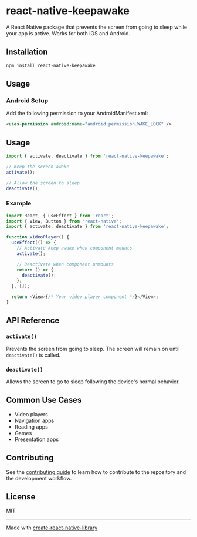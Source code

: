 # react-native-keepawake

A React Native package that prevents the screen from going to sleep while your app is active. Works for both iOS and Android.

## Installation

```sh
npm install react-native-keepawake
```

## Usage

### Android Setup

Add the following permission to your AndroidManifest.xml:

```xml
<uses-permission android:name="android.permission.WAKE_LOCK" />
```

## Usage

```javascript
import { activate, deactivate } from 'react-native-keepawake';

// Keep the screen awake
activate();

// Allow the screen to sleep
deactivate();
```

### Example

```javascript
import React, { useEffect } from 'react';
import { View, Button } from 'react-native';
import { activate, deactivate } from 'react-native-keepawake';

function VideoPlayer() {
  useEffect(() => {
    // Activate keep awake when component mounts
    activate();

    // Deactivate when component unmounts
    return () => {
      deactivate();
    };
  }, []);

  return <View>{/* Your video player component */}</View>;
}
```

## API Reference

### `activate()`

Prevents the screen from going to sleep. The screen will remain on until `deactivate()` is called.

### `deactivate()`

Allows the screen to go to sleep following the device's normal behavior.

## Common Use Cases

- Video players
- Navigation apps
- Reading apps
- Games
- Presentation apps

## Contributing

See the [contributing guide](CONTRIBUTING.md) to learn how to contribute to the repository and the development workflow.

## License

MIT

---

Made with [create-react-native-library](https://github.com/callstack/react-native-builder-bob)
